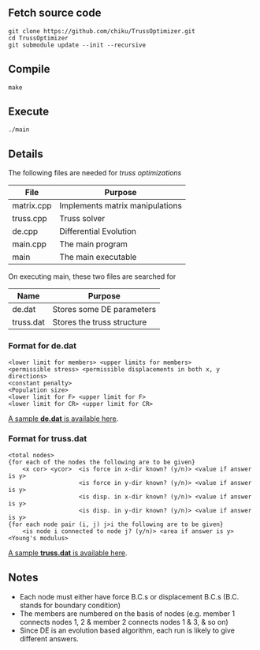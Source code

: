 ## Fetch source code

```shell
git clone https://github.com/chiku/TrussOptimizer.git
cd TrussOptimizer
git submodule update --init --recursive
```

## Compile

```shell
make
```

## Execute

```shell
./main
```

## Details


The following files are needed for *truss optimizations*

|File|Purpose|
|----|-------|
|matrix.cpp|Implements matrix manipulations|
|truss.cpp|Truss solver|
|de.cpp|Differential Evolution|
|main.cpp|The main program|
|main|The main executable|

On executing main, these two files are searched for

|Name|Purpose|
|----|-------|
|de.dat|Stores some DE parameters|
|truss.dat|Stores the truss structure|


### Format for de.dat

```text
<lower limit for members> <upper limits for members>
<permissible stress> <permissible displacements in both x, y directions>
<constant penalty>
<Population size>
<lower limit for F> <upper limit for F>
<lower limit for CR> <upper limit for CR>
```

[A sample **de.dat** is available here](https://raw.github.com/chiku/TrussOptimizer/master/de.dat).

### Format for truss.dat

```text
<total nodes>
{for each of the nodes the following are to be given}
	<x cor> <ycor>  <is force in x-dir known? (y/n)> <value if answer is y>
					<is force in y-dir known? (y/n)> <value if answer is y>
					<is disp. in x-dir known? (y/n)> <value if answer is y>
					<is disp. in y-dir known? (y/n)> <value if answer is y>
{for each node pair (i, j) j>i the following are to be given}
	<is node i connected to node j? (y/n)> <area if answer is y>
<Young's modulus>
```

[A sample **truss.dat** is available here](https://raw.github.com/chiku/TrussOptimizer/master/truss.dat).

## Notes

* Each node must either have force B.C.s or displacement B.C.s (B.C. stands for boundary condition)
* The members are numbered on the basis of nodes
   (e.g. member 1 connects nodes 1, 2 & member 2 connects nodes 1 & 3, & so on)
* Since DE is an evolution based algorithm, each run is likely to give different answers.
